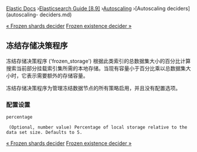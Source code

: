 

[Elastic Docs](/guide/) ›[Elasticsearch Guide [8.9]](index.md)
›[Autoscaling](xpack-autoscaling.md) ›[Autoscaling deciders](autoscaling-
deciders.md)

[« Frozen shards decider](autoscaling-frozen-shards-decider.md) [Frozen
existence decider »](autoscaling-frozen-existence-decider.md)

## 冻结存储决策程序

冻结存储决策程序 ('frozen_storage') 根据此类索引的总数据集大小的百分比计算搜索当前部分挂载索引集所需的本地存储。当现有容量小于百分比乘以总数据集大小时，它表示需要额外的存储容量。

冻结存储决策程序为管理冻结数据节点的所有策略启用，并且没有配置选项。

### 配置设置

`percentage`

     (Optional, number value) Percentage of local storage relative to the data set size. Defaults to 5. 

[« Frozen shards decider](autoscaling-frozen-shards-decider.md) [Frozen
existence decider »](autoscaling-frozen-existence-decider.md)
